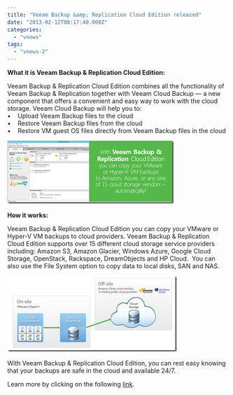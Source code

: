 ```yaml
---
title: "Veeam Backup &amp; Replication Cloud Edition released"
date: "2013-02-12T08:17:40.000Z"
categories: 
  - "vnews"
tags: 
  - "vnews-2"
---
```


**What it is Veeam Backup & Replication Cloud Edition:**

Veeam Backup & Replication Cloud Edition combines all the functionality of Veeam Backup & Replication together with Veeam Cloud Backup — a new component that offers a convenient and easy way to work with the cloud storage. Veeam Cloud Backup will help you to:  
•    Upload Veeam Backup files to the cloud  
•    Restore Veeam Backup files from the cloud  
•    Restore VM guest OS files directly from Veeam Backup files in the cloud

[![image](images/image_thumb6.png "image")](https://www.ivobeerens.nl/wp-content/uploads/2013/02/image6.png)

**How it works:**

Veeam Backup & Replication Cloud Edition you can copy your VMware or Hyper-V VM backups to cloud providers. Veeam Backup & Replication Cloud Edition supports over 15 different cloud storage service providers including: Amazon S3, Amazon Glacier, Windows Azure, Google Cloud Storage, OpenStack, Rackspace, DreamObjects and HP Cloud.  You can also use the File System option to copy data to local disks, SAN and NAS.

[![image](images/image_thumb7.png "image")](https://www.ivobeerens.nl/wp-content/uploads/2013/02/image7.png)

With Veeam Backup & Replication Cloud Edition, you can rest easy knowing that your backups are safe in the cloud and available 24/7.

Learn more by clicking on the following [link](http://www.veeam.com/cloud-backup-vmware-hyper-v.html?mkt_tok=3RkMMJWWfF9wsRolu6%252FJdu%252FhmjTEU5z17OgtUaG3lMI%252F0ER3fOvrPUfGjI4CTcVjMq%252BNFAAgAZVnyRQFDOWQfY0%253D).
